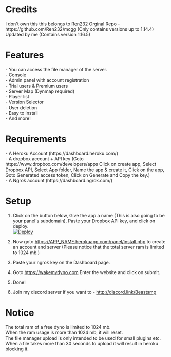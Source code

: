 <h1> Credits </h1>
I don't own this this belongs to Ren232
Orginal Repo - https://github.com/Ren232/mcgg (Only contains versions up to 1.14.4)
Updated by me (Contains version 1.16.5)

<h1> Features </h1>
- You can access the file manager of the server.<br>
- Console<br>- Admin panel with account registration<br>
- Trial users & Premium users<br>
- Server Map (Dynmap required)<br>
- Player list<br>
- Version Selector<br>
- User deletion<br>
- Easy to install<br>
- And more!


<h1> Requirements </h1>
- A Heroku Account (https://dashboard.heroku.com/)
<br>- A dropbox account + API key (Goto https://www.dropbox.com/developers/apps Click on create app, Select Dropbox API, Select App folder, Name the app & create it, Click on the app, Goto Generated access token, Click on Generate and Copy the key.)
<br>- A Ngrok account (https://dashboard.ngrok.com/)

<h1> Setup </h1>

1. Click on the button below, Give the app a name (This is also going to be your panel's subdomain), Paste your Dropbox API key, and click on deploy.<br>
[![Deploy](https://www.herokucdn.com/deploy/button.svg)](https://heroku.com/deploy)

2. Now goto https://APP_NAME.herokuapp.com/panel/install.php to create an account and server (Please notice that the total server ram is limited to 1024 mb.)

3. Paste your ngrok key on the Dashboard page.

4. Goto https://wakemydyno.com Enter the website and click on submit.

5. Done!

6. Join my discord server if you want to - http://discord.link/Beastsmp

<h1> Notice </h1>
The total ram of a free dyno is limited to 1024 mb.<br>
When the ram usage is more than 1024 mb, it will reset.<br>
The file manager upload is only intended to be used for small plugins etc.<br>
When a file takes more than 30 seconds to upload it will result in heroku blocking it.

